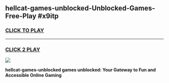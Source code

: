 
## hellcat-games-unblocked-Unblocked-Games-Free-Play #x9itp
<h3>
<a href="https://us.freeplayer.one?title=hellcat-games-unblocked&ref=9M">CLICK TO PLAY</a></h3>
<hr>

<h3>
<a href="https://us.freeplayer.one?title=hellcat-games-unblocked&ref=9M">CLICK 2 PLAY</a>
  
</h3>

<a href="https://us.freeplayer.one?title=hellcat-games-unblocked&ref=9M"><img src="https://clearcache.store/games.png"></a>


**hellcat-games-unblocked games unblocked: Your Gateway to Fun and Accessible Online Gaming**
